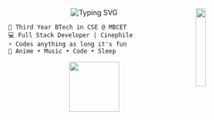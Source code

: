 <div  >
<img
  src="https://github.com/fal3n-4ngel/fal3n-4ngel/assets/79042374/208f02cd-5f83-4104-a500-fce210b5016c"
  width="20%"
  align="right"
/>
<div align="center">
<img src="https://readme-typing-svg.demolab.com?font=Poppins&size=26&duration=1000&color=A5F7F7&center=true&multiline=true&repeat=false&random=false&width=600&height=100&lines=+Hey+Yo%2C+;I'm+Adi%2C+a+tech+wizard+with+a+mystical+touch+%E2%98%86" alt="Typing SVG" />
</div>

 
  
```
    💼 Third Year BTech in CSE @ MBCET 
    💻 Full Stack Developer | Cinephile
    ⚡ Codes anything as long it's fun
    💫 Anime • Music • Code • Sleep 
```


<p align="center">
  <img
    width="100"
    src="https://github.com/fal3n-4ngel/fal3n-4ngel/assets/79042374/c5927e7a-d8fa-4eea-8b83-3f69724a0944"
  />
</p>
</div>

